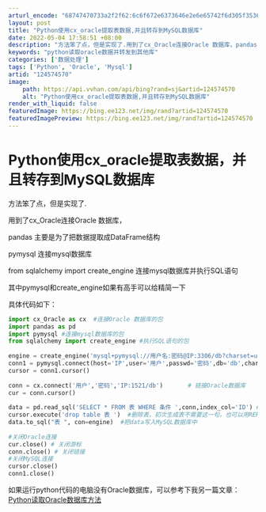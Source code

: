 ```yaml
---
arturl_encode: "68747470733a2f2f62:6c6f672e6373646e2e6e65742f6d305f35363131383537382f:61727469636c652f64657461696c732f313234353734353730"
layout: post
title: "Python使用cx_oracle提取表数据,并且转存到MySQL数据库"
date: 2022-05-04 17:58:51 +08:00
description: "方法笨了点，但是实现了.用到了cx_Oracle连接Oracle 数据库，pandas 主要是为了把"
keywords: "python读取oracle数据并转发到其他库"
categories: ['数据处理']
tags: ['Python', 'Oracle', 'Mysql']
artid: "124574570"
image:
    path: https://api.vvhan.com/api/bing?rand=sj&artid=124574570
    alt: "Python使用cx_oracle提取表数据,并且转存到MySQL数据库"
render_with_liquid: false
featuredImage: https://bing.ee123.net/img/rand?artid=124574570
featuredImagePreview: https://bing.ee123.net/img/rand?artid=124574570
---
```


# Python使用cx_oracle提取表数据，并且转存到MySQL数据库

方法笨了点，但是实现了.
  
用到了cx_Oracle连接Oracle 数据库，
  
pandas 主要是为了把数据提取成DataFrame结构
  
pymysql 连接mysql数据库
  
from sqlalchemy import create_engine 连接mysql数据库并执行SQL语句
  
其中pymysql和create_engine如果有高手可以给精简一下

具体代码如下：

```python
import cx_Oracle as cx  #连接Oracle 数据库的包
import pandas as pd
import pymysql #连接mysql数据库的包
from sqlalchemy import create_engine #执行SQL语句的包
 
engine = create_engine('mysql+pymysql://用户名:密码@IP:3306/db?charset=utf8') #连接mysql数据库
conn1 = pymysql.connect(host='IP',user='用户',passwd='密码',db='db',charset='utf8') #连接mysql数据库
cursor = conn1.cursor()
 
conn = cx.connect('用户','密码','IP:1521/db')       # 链接Oracle数据库
cur = conn.cursor()
 
data = pd.read_sql('SELECT * FROM 表 WHERE 条件 ',conn,index_col='ID') #读取Oracle数据库的表，索引为ID
cursor.execute('drop table 表 ')  #删除表，初次生成表不需要这一句，也可以用REPLACE做临时表写更新，我这懒得写了，就直接删表
data.to_sql("表 ", con=engine)  #把data写入MySQL数据库中
 
#关闭Oracle连接
cur.close() # 关闭游标
conn.close() # 关闭链接
#关闭MySQL连接
cursor.close()
conn1.close()

```

如果运行python代码的电脑没有Oracle数据库，可以参考下我另一篇文章：
[Python读取Oracle数据库方法](http://t.csdnimg.cn/KLBKP)